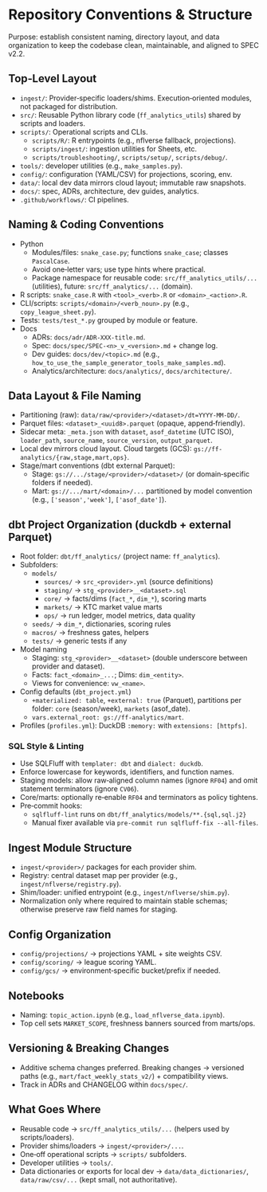 # Repository Conventions & Structure

Purpose: establish consistent naming, directory layout, and data organization to keep the codebase clean, maintainable, and aligned to SPEC v2.2.

## Top‑Level Layout

- `ingest/`: Provider‑specific loaders/shims. Execution‑oriented modules, not packaged for distribution.
- `src/`: Reusable Python library code (`ff_analytics_utils`) shared by scripts and loaders.
- `scripts/`: Operational scripts and CLIs.
  - `scripts/R/`: R entrypoints (e.g., nflverse fallback, projections).
  - `scripts/ingest/`: ingestion utilities for Sheets, etc.
  - `scripts/troubleshooting/`, `scripts/setup/`, `scripts/debug/`.
- `tools/`: developer utilities (e.g., `make_samples.py`).
- `config/`: configuration (YAML/CSV) for projections, scoring, env.
- `data/`: local dev data mirrors cloud layout; immutable raw snapshots.
- `docs/`: spec, ADRs, architecture, dev guides, analytics.
- `.github/workflows/`: CI pipelines.

## Naming & Coding Conventions

- Python
  - Modules/files: `snake_case.py`; functions `snake_case`; classes `PascalCase`.
  - Avoid one‑letter vars; use type hints where practical.
  - Package namespace for reusable code: `src/ff_analytics_utils/...` (utilities), future: `src/ff_analytics/...` (domain).
- R scripts: `snake_case.R` with `<tool>_<verb>.R` or `<domain>_<action>.R`.
- CLI/scripts: `scripts/<domain>/<verb_noun>.py` (e.g., `copy_league_sheet.py`).
- Tests: `tests/test_*.py` grouped by module or feature.
- Docs
  - ADRs: `docs/adr/ADR-XXX-title.md`.
  - Spec: `docs/spec/SPEC-<n>_v_<version>.md` + change log.
  - Dev guides: `docs/dev/<topic>.md` (e.g., `how_to_use_the_sample_generator_tools_make_samples.md`).
  - Analytics/architecture: `docs/analytics/`, `docs/architecture/`.

## Data Layout & File Naming

- Partitioning (raw): `data/raw/<provider>/<dataset>/dt=YYYY-MM-DD/`.
- Parquet files: `<dataset>_<uuid8>.parquet` (opaque, append‑friendly).
- Sidecar meta: `_meta.json` with `dataset`, `asof_datetime` (UTC ISO), `loader_path`, `source_name`, `source_version`, `output_parquet`.
- Local dev mirrors cloud layout. Cloud targets (GCS): `gs://ff-analytics/{raw,stage,mart,ops}`.
- Stage/mart conventions (dbt external Parquet):
  - Stage: `gs://.../stage/<provider>/<dataset>/` (or domain‑specific folders if needed).
  - Mart: `gs://.../mart/<domain>/...` partitioned by model convention (e.g., `['season','week']`, `['asof_date']`).

## dbt Project Organization (duckdb + external Parquet)

- Root folder: `dbt/ff_analytics/` (project name: `ff_analytics`).
- Subfolders:
  - `models/`
    - `sources/` → `src_<provider>.yml` (source definitions)
    - `staging/` → `stg_<provider>__<dataset>.sql`
    - `core/` → facts/dims (`fact_*`, `dim_*`), scoring marts
    - `markets/` → KTC market value marts
    - `ops/` → run ledger, model metrics, data quality
  - `seeds/` → `dim_*`, dictionaries, scoring rules
  - `macros/` → freshness gates, helpers
  - `tests/` → generic tests if any
- Model naming
  - Staging: `stg_<provider>__<dataset>` (double underscore between provider and dataset).
  - Facts: `fact_<domain>_...`; Dims: `dim_<entity>`.
  - Views for convenience: `vw_<name>`.
- Config defaults (`dbt_project.yml`)
  - `+materialized: table`, `+external: true` (Parquet), partitions per folder: `core` (season/week), `markets` (asof_date).
  - `vars.external_root: gs://ff-analytics/mart`.
- Profiles (`profiles.yml`): DuckDB `:memory:` with `extensions: [httpfs]`.

### SQL Style & Linting

- Use SQLFluff with `templater: dbt` and `dialect: duckdb`.
- Enforce lowercase for keywords, identifiers, and function names.
- Staging models: allow raw‑aligned column names (ignore `RF04`) and omit statement terminators (ignore `CV06`).
- Core/marts: optionally re‑enable `RF04` and terminators as policy tightens.
- Pre‑commit hooks:
  - `sqlfluff-lint` runs on `dbt/ff_analytics/models/**.{sql,sql.j2}`
  - Manual fixer available via `pre-commit run sqlfluff-fix --all-files`.

## Ingest Module Structure

- `ingest/<provider>/` packages for each provider shim.
- Registry: central dataset map per provider (e.g., `ingest/nflverse/registry.py`).
- Shim/loader: unified entrypoint (e.g., `ingest/nflverse/shim.py`).
- Normalization only where required to maintain stable schemas; otherwise preserve raw field names for staging.

## Config Organization

- `config/projections/` → projections YAML + site weights CSV.
- `config/scoring/` → league scoring YAML.
- `config/gcs/` → environment‑specific bucket/prefix if needed.

## Notebooks

- Naming: `topic_action.ipynb` (e.g., `load_nflverse_data.ipynb`).
- Top cell sets `MARKET_SCOPE`, freshness banners sourced from marts/ops.

## Versioning & Breaking Changes

- Additive schema changes preferred. Breaking changes → versioned paths (e.g., `mart/fact_weekly_stats_v2/`) + compatibility views.
- Track in ADRs and CHANGELOG within `docs/spec/`.

## What Goes Where

- Reusable code → `src/ff_analytics_utils/...` (helpers used by scripts/loaders).
- Provider shims/loaders → `ingest/<provider>/...`.
- One‑off operational scripts → `scripts/` subfolders.
- Developer utilities → `tools/`.
- Data dictionaries or exports for local dev → `data/data_dictionaries/`, `data/raw/csv/...` (kept small, not authoritative).

